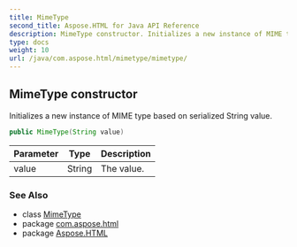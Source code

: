 ```yaml
---
title: MimeType
second_title: Aspose.HTML for Java API Reference
description: MimeType constructor. Initializes a new instance of MIME type based on serialized String value
type: docs
weight: 10
url: /java/com.aspose.html/mimetype/mimetype/
---
```

## MimeType constructor

Initializes a new instance of MIME type based on serialized String value.

```java
public MimeType(String value)
```

| Parameter | Type | Description |
| --- | --- | --- |
| value | String | The value. |

### See Also

* class [MimeType](../)
* package [com.aspose.html](../../mimetype/)
* package [Aspose.HTML](../../../)
